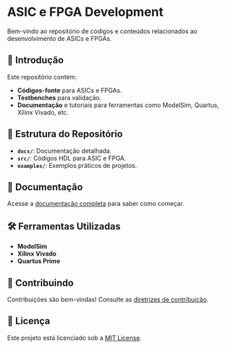 # ASIC e FPGA Development

Bem-vindo ao repositório de códigos e conteúdos relacionados ao desenvolvimento de ASICs e FPGAs.

## 🚀 Introdução

Este repositório contém:

- **Códigos-fonte** para ASICs e FPGAs.
- **Testbenches** para validação.
- **Documentação** e tutoriais para ferramentas como ModelSim, Quartus, Xilinx Vivado, etc.

## 📂 Estrutura do Repositório

- **`docs/`**: Documentação detalhada.
- **`src/`**: Códigos HDL para ASIC e FPGA.
- **`examples/`**: Exemplos práticos de projetos.

## 📘 Documentação

Acesse a [documentação completa](docs/getting-started.md) para saber como começar.

## 🛠️ Ferramentas Utilizadas

- **ModelSim**
- **Xilinx Vivado**
- **Quartus Prime**

## 🤝 Contribuindo

Contribuições são bem-vindas! Consulte as [diretrizes de contribuição](CONTRIBUTING.md).

## 📄 Licença

Este projeto está licenciado sob a [MIT License](LICENSE).
